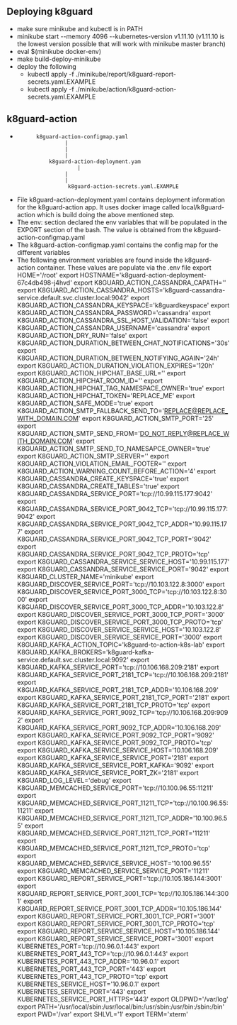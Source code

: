 Deploying k8guard
-----------------
* make sure minikube and kubectl is in PATH
* minikube start --memory 4096 --kubernetes-version v1.11.10 (v1.11.10  is the lowest version possible that will work with minikube master branch)
* eval $(minikube docker-env)
* make build-deploy-minikube
* deploy the following 
	* kubectl apply -f ./minikube/report/k8guard-report-secrets.yaml.EXAMPLE 
	* kubectl apply -f ./minikube/action/k8guard-action-secrets.yaml.EXAMPLE

k8guard-action
---------------
* 			k8guard-action-configmap.yaml
				     |
				     |
				     |
		        k8guard-action-deployment.yam
			             |
				     |
				     |
                      k8guard-action-secrets.yaml.EXAMPLE				
* File k8guard-action-deployment.yaml contains deployment information for the k8guard-action app. It uses docker image called local/k8guard-action which is build doing the above mentioned step.
* The env: section declared the env variables that will be populated in the EXPORT section of the bash. The value is obtained from the k8guard-action-configmap.yaml
* The k8guard-action-configmap.yaml contains the config map for the different variables
* The following environment variables are found inside the k8guard-action container. These values are populate via the .env file
export HOME='/root'
export HOSTNAME='k8guard-action-deployment-67c4db498-j4hvd'
export K8GUARD_ACTION_CASSANDRA_CAPATH=''
export K8GUARD_ACTION_CASSANDRA_HOSTS='k8guard-cassandra-service.default.svc.cluster.local:9042'
export K8GUARD_ACTION_CASSANDRA_KEYSPACE='k8guardkeyspace'
export K8GUARD_ACTION_CASSANDRA_PASSWORD='cassandra'
export K8GUARD_ACTION_CASSANDRA_SSL_HOST_VALIDATION='false'
export K8GUARD_ACTION_CASSANDRA_USERNAME='cassandra'
export K8GUARD_ACTION_DRY_RUN='false'
export K8GUARD_ACTION_DURATION_BETWEEN_CHAT_NOTIFICATIONS='30s'
export K8GUARD_ACTION_DURATION_BETWEEN_NOTIFYING_AGAIN='24h'
export K8GUARD_ACTION_DURATION_VIOLATION_EXPIRES='120h'
export K8GUARD_ACTION_HIPCHAT_BASE_URL=''
export K8GUARD_ACTION_HIPCHAT_ROOM_ID=''
export K8GUARD_ACTION_HIPCHAT_TAG_NAMESPACE_OWNER='true'
export K8GUARD_ACTION_HIPCHAT_TOKEN='REPLACE_ME'
export K8GUARD_ACTION_SAFE_MODE='true'
export K8GUARD_ACTION_SMTP_FALLBACK_SEND_TO='REPLACE@REPLACE_WITH_DOMAIN.COM'
export K8GUARD_ACTION_SMTP_PORT='25'
export K8GUARD_ACTION_SMTP_SEND_FROM='DO_NOT_REPLY@REPLACE_WITH_DOMAIN.COM'
export K8GUARD_ACTION_SMTP_SEND_TO_NAMESAPCE_OWNER='true'
export K8GUARD_ACTION_SMTP_SERVER=''
export K8GUARD_ACTION_VIOLATION_EMAIL_FOOTER=''
export K8GUARD_ACTION_WARNING_COUNT_BEFORE_ACTION='4'
export K8GUARD_CASSANDRA_CREATE_KEYSPACE='true'
export K8GUARD_CASSANDRA_CREATE_TABLES='true'
export K8GUARD_CASSANDRA_SERVICE_PORT='tcp://10.99.115.177:9042'
export K8GUARD_CASSANDRA_SERVICE_PORT_9042_TCP='tcp://10.99.115.177:9042'
export K8GUARD_CASSANDRA_SERVICE_PORT_9042_TCP_ADDR='10.99.115.177'
export K8GUARD_CASSANDRA_SERVICE_PORT_9042_TCP_PORT='9042'
export K8GUARD_CASSANDRA_SERVICE_PORT_9042_TCP_PROTO='tcp'
export K8GUARD_CASSANDRA_SERVICE_SERVICE_HOST='10.99.115.177'
export K8GUARD_CASSANDRA_SERVICE_SERVICE_PORT='9042'
export K8GUARD_CLUSTER_NAME='minikube'
export K8GUARD_DISCOVER_SERVICE_PORT='tcp://10.103.122.8:3000'
export K8GUARD_DISCOVER_SERVICE_PORT_3000_TCP='tcp://10.103.122.8:3000'
export K8GUARD_DISCOVER_SERVICE_PORT_3000_TCP_ADDR='10.103.122.8'
export K8GUARD_DISCOVER_SERVICE_PORT_3000_TCP_PORT='3000'
export K8GUARD_DISCOVER_SERVICE_PORT_3000_TCP_PROTO='tcp'
export K8GUARD_DISCOVER_SERVICE_SERVICE_HOST='10.103.122.8'
export K8GUARD_DISCOVER_SERVICE_SERVICE_PORT='3000'
export K8GUARD_KAFKA_ACTION_TOPIC='k8guard-to-action-k8s-lab'
export K8GUARD_KAFKA_BROKERS='k8guard-kafka-service.default.svc.cluster.local:9092'
export K8GUARD_KAFKA_SERVICE_PORT='tcp://10.106.168.209:2181'
export K8GUARD_KAFKA_SERVICE_PORT_2181_TCP='tcp://10.106.168.209:2181'
export K8GUARD_KAFKA_SERVICE_PORT_2181_TCP_ADDR='10.106.168.209'
export K8GUARD_KAFKA_SERVICE_PORT_2181_TCP_PORT='2181'
export K8GUARD_KAFKA_SERVICE_PORT_2181_TCP_PROTO='tcp'
export K8GUARD_KAFKA_SERVICE_PORT_9092_TCP='tcp://10.106.168.209:9092'
export K8GUARD_KAFKA_SERVICE_PORT_9092_TCP_ADDR='10.106.168.209'
export K8GUARD_KAFKA_SERVICE_PORT_9092_TCP_PORT='9092'
export K8GUARD_KAFKA_SERVICE_PORT_9092_TCP_PROTO='tcp'
export K8GUARD_KAFKA_SERVICE_SERVICE_HOST='10.106.168.209'
export K8GUARD_KAFKA_SERVICE_SERVICE_PORT='2181'
export K8GUARD_KAFKA_SERVICE_SERVICE_PORT_KAFKA='9092'
export K8GUARD_KAFKA_SERVICE_SERVICE_PORT_ZK='2181'
export K8GUARD_LOG_LEVEL='debug'
export K8GUARD_MEMCACHED_SERVICE_PORT='tcp://10.100.96.55:11211'
export K8GUARD_MEMCACHED_SERVICE_PORT_11211_TCP='tcp://10.100.96.55:11211'
export K8GUARD_MEMCACHED_SERVICE_PORT_11211_TCP_ADDR='10.100.96.55'
export K8GUARD_MEMCACHED_SERVICE_PORT_11211_TCP_PORT='11211'
export K8GUARD_MEMCACHED_SERVICE_PORT_11211_TCP_PROTO='tcp'
export K8GUARD_MEMCACHED_SERVICE_SERVICE_HOST='10.100.96.55'
export K8GUARD_MEMCACHED_SERVICE_SERVICE_PORT='11211'
export K8GUARD_REPORT_SERVICE_PORT='tcp://10.105.186.144:3001'
export K8GUARD_REPORT_SERVICE_PORT_3001_TCP='tcp://10.105.186.144:3001'
export K8GUARD_REPORT_SERVICE_PORT_3001_TCP_ADDR='10.105.186.144'
export K8GUARD_REPORT_SERVICE_PORT_3001_TCP_PORT='3001'
export K8GUARD_REPORT_SERVICE_PORT_3001_TCP_PROTO='tcp'
export K8GUARD_REPORT_SERVICE_SERVICE_HOST='10.105.186.144'
export K8GUARD_REPORT_SERVICE_SERVICE_PORT='3001'
export KUBERNETES_PORT='tcp://10.96.0.1:443'
export KUBERNETES_PORT_443_TCP='tcp://10.96.0.1:443'
export KUBERNETES_PORT_443_TCP_ADDR='10.96.0.1'
export KUBERNETES_PORT_443_TCP_PORT='443'
export KUBERNETES_PORT_443_TCP_PROTO='tcp'
export KUBERNETES_SERVICE_HOST='10.96.0.1'
export KUBERNETES_SERVICE_PORT='443'
export KUBERNETES_SERVICE_PORT_HTTPS='443'
export OLDPWD='/var/log'
export PATH='/usr/local/sbin:/usr/local/bin:/usr/sbin:/usr/bin:/sbin:/bin'
export PWD='/var'
export SHLVL='1'
export TERM='xterm'
